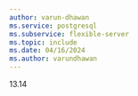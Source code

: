 ```yaml
---
author: varun-dhawan
ms.service: postgresql
ms.subservice: flexible-server
ms.topic: include
ms.date: 04/16/2024
ms.author: varundhawan
---
```

13.14


